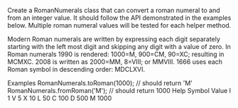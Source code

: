 Create a RomanNumerals class that can convert a roman numeral to and from an integer value. It should follow the API demonstrated in the examples below. Multiple roman numeral values will be tested for each helper method.

Modern Roman numerals are written by expressing each digit separately starting with the left most digit and skipping any digit with a value of zero. In Roman numerals 1990 is rendered: 1000=M, 900=CM, 90=XC; resulting in MCMXC. 2008 is written as 2000=MM, 8=VIII; or MMVIII. 1666 uses each Roman symbol in descending order: MDCLXVI.

Examples
RomanNumerals.toRoman(1000); // should return 'M'
RomanNumerals.fromRoman('M'); // should return 1000
Help
Symbol	Value
I	1
V	5
X	10
L	50
C	100
D	500
M	1000